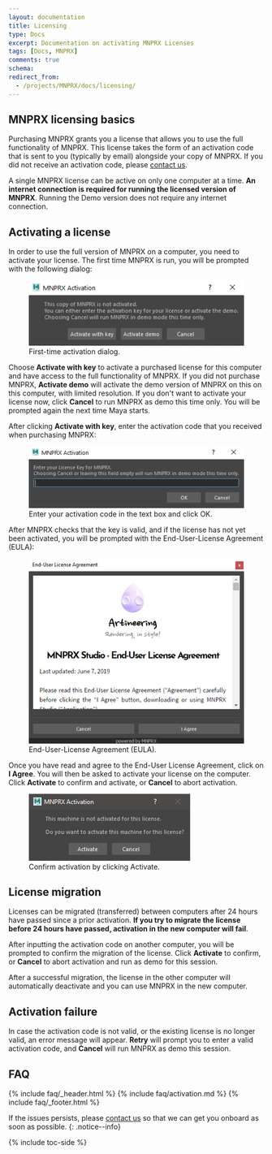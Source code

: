 ```yaml
---
layout: documentation
title: Licensing
type: Docs
excerpt: Documentation on activating MNPRX Licenses
tags: [Docs, MNPRX]
comments: true
schema:
redirect_from:
  - /projects/MNPRX/docs/licensing/
---
```


## MNPRX licensing basics

Purchasing MNPRX grants you a license that allows you to use the full functionality of MNPRX. This license takes the form of an activation code that is sent to you (typically by email) alongside your copy of MNPRX.
If you did not receive an activation code, please [contact us](/contact/).

A single MNPRX license can be active on only one computer at a time.
**An internet connection is required for running the licensed version of MNPRX**. Running the Demo version does not require any internet connection.


## Activating a license
In order to use the full version of MNPRX on a computer, you need to activate your license.
The first time MNPRX is run, you will be prompted with the following dialog:

<figure class="pull-center">
	<img src="/images/MNPRX/licensing/first-time.png" alt="First-time activation dialog" style="max-width: 100%;">
	<figcaption>First-time activation dialog.</figcaption>
</figure>

Choose **Activate with key** to activate a purchased license for this computer and have access to the full functionality of MNPRX.
If you did not purchase MNPRX, **Activate demo** will activate the demo version of MNPRX on this on this computer, with limited resolution.
If you don't want to activate your license now, click **Cancel** to run MNPRX as demo this time only. You will be prompted again the next time Maya starts.

After clicking **Activate with key**, enter the activation code that you received when purchasing MNPRX:

<figure class="pull-center">
	<img src="/images/MNPRX/licensing/activation-code-prompt.png" alt="Enter activation code." style="max-width: 100%;">
	<figcaption>Enter your activation code in the text box and click OK.</figcaption>
</figure>

After MNPRX checks that the key is valid, and if the license has not yet been activated, you will be prompted with the End-User-License Agreement (EULA):

<figure class="pull-center">
	<img src="/images/MNPRX/licensing/eula.png" alt="End-User-License Agreement dialog" style="max-width: 100%;">
	<figcaption>End-User-License Agreement (EULA).</figcaption>
</figure>

Once you have read and agree to the End-User License Agreement, click on **I Agree**. You will then be asked to activate your license on the computer. Click **Activate** to confirm and activate, or **Cancel** to abort activation.

<figure class="pull-center">
	<img src="/images/MNPRX/licensing/activation-confirmation.png" alt="Confirm activation" style="max-width: 100%;">
	<figcaption>Confirm activation by clicking Activate.</figcaption>
</figure>

## License migration
Licenses can be migrated (transferred) between computers after 24 hours have passed since a prior activation.
**If you try to migrate the license before 24 hours have passed, activation in the new computer will fail**.

After inputting the activation code on another computer, you will be prompted to confirm the migration of the license.
Click **Activate** to confirm, or **Cancel** to abort activation and run as demo for this session.

After a successful migration, the license in the other computer will automatically deactivate and you can use MNPRX in the new computer.

## Activation failure
In case the activation code is not valid, or the existing license is no longer valid, an error message will appear.
**Retry** will prompt you to enter a valid activation code, and **Cancel** will run MNPRX as demo this session.


## FAQ
{% include faq/_header.html %}
{% include faq/activation.md %}
{% include faq/_footer.html %}

If the issues persists, please [contact us](/contact/) so that we can get you onboard as soon as possible.
{: .notice--info}

{% include toc-side %}
